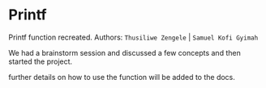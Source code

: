 # Printf

Printf function recreated. Authors: `Thusiliwe Zengele` | `Samuel Kofi Gyimah`

We had a brainstorm session and discussed a few concepts and then started the project.

further details on how to use the function will be added to the docs.

